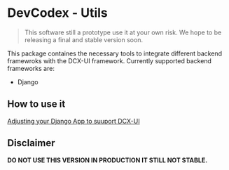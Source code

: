 # DevCodex - Utils

> This software still a prototype use it at your own risk. We hope to be
> releasing a final and stable version soon.

This package containes the necessary tools to integrate different backend
framewroks with the DCX-UI framework. Currently supported backend frameworks
are:

- Django

## How to use it

[Adjusting your Django App to suuport DCX-UI]()

## Disclaimer 

**DO NOT USE THIS VERSION IN PRODUCTION IT STILL NOT STABLE.**
